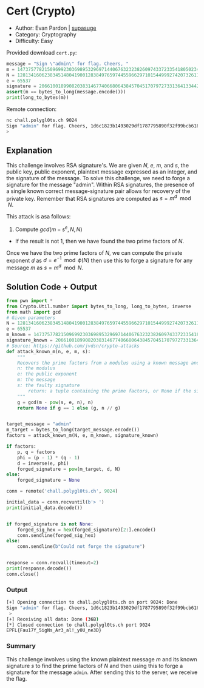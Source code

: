 # Cert (Crypto)
- Author: Evan Pardon | [supasuge](https://github.com/supasuge)
- Category: Cryptography
- Difficulty: Easy


Provided download `cert.py`:

```python
message = "Sign \"admin\" for flag. Cheers, "
m = 147375778215096992303698953296971440676323238260974337233541805023476001824
N = 128134160623834514804190012838497659744559662971015449992742073261127899204627514400519744946918210411041809618188694716954631963628028483173612071660003564406245581339496966919577443709945261868529023522932989623577005570770318555545829416559256628409790858255069196868638535981579544864087110789571665244161
e = 65537
signature = 20661001899082038314677406680643845704517079727331364133442054045393583514677972720637608461085964711216045721340073161354294542882374724777349428076118583374204393298507730977308343378120231535513191849991112740159641542630971203726024554641972313611321807388512576263009358133517944367899713953992857054626
assert(m == bytes_to_long(message.encode()))
print(long_to_bytes(m))
```

Remote connection:

```bash
nc chall.polygl0ts.ch 9024
Sign "admin" for flag. Cheers, 1d6c1823b1493029df1787795890f32f99bcb618ba0a57b7bcc10890c2c5a04326768125ef1cdb012e721c61d878acc826391b7cd4e20ea6f271e72eec5b048e97f151e808b1908533cb68824e93ad79837402acf1886ee1c81d1e89b4da0e23bcf0d6f1d7e1a066bb8f3257e4c8afcb2658c61e1b01edf0e15737f025c36da2
>
```

## Explanation

This challenge involves RSA signature's. We are given $N$, $e$, $m$, and $s$, the public key, public exponent, plaintext message expressed as an integer, and the signature of the message. To solve this challenge, we need to forge a signature for the message "admin". Within RSA signatures, the presence of a single known correct message-signature pair allows for recovery of the private key.
Remember that RSA signatures are computed as $s = m^d \mod N$.

This attack is asa follows:
1. Compute $gcd(m - s^e, N, N)$

- If the result is not 1, then we have found the two prime factors of $N$.

Once we have the two prime factors of $N$, we can compute the private exponent $d$ as $d = e^{-1} \mod \phi(N)$ then use this to forge a signature for any message $m$ as $s = m^d \mod N$.

## Solution Code + Output

```python
from pwn import *
from Crypto.Util.number import bytes_to_long, long_to_bytes, inverse
from math import gcd
# Given parameters 
N = 128134160623834514804190012838497659744559662971015449992742073261127899204627514400519744946918210411041809618188694716954631963628028483173612071660003564406245581339496966919577443709945261868529023522932989623577005570770318555545829416559256628409790858255069196868638535981579544864087110789571665244161
e = 65537
m_known = 147375778215096992303698953296971440676323238260974337233541805023476001824
signature_known = 20661001899082038314677406680643845704517079727331364133442054045393583514677972720637608461085964711216045721340073161354294542882374724777349428076118583374204393298507730977308343378120231535513191849991112740159641542630971203726024554641972313611321807388512576263009358133517944367899713953992857054626
# Source: https://github.com/jvdsn/crypto-attacks
def attack_known_m(n, e, m, s):
    """
    Recovers the prime factors from a modulus using a known message and its faulty signature.
    n: the modulus
    e: the public exponent
    m: the message
    s: the faulty signature
        return: a tuple containing the prime factors, or None if the signature wasn't actually faulty.
    """
    g = gcd(m - pow(s, e, n), n)
    return None if g == 1 else (g, n // g)


target_message = "admin"
m_target = bytes_to_long(target_message.encode())
factors = attack_known_m(N, e, m_known, signature_known)

if factors:
    p, q = factors
    phi = (p - 1) * (q - 1)
    d = inverse(e, phi)
    forged_signature = pow(m_target, d, N)
else:
    forged_signature = None

conn = remote('chall.polygl0ts.ch', 9024)

initial_data = conn.recvuntil(b'> ')
print(initial_data.decode())


if forged_signature is not None:
    forged_sig_hex = hex(forged_signature)[2:].encode()
    conn.sendline(forged_sig_hex)
else:
    conn.sendline(b"Could not forge the signature")


response = conn.recvall(timeout=2)
print(response.decode())
conn.close()
```

### Output

```bash
[+] Opening connection to chall.polygl0ts.ch on port 9024: Done
Sign "admin" for flag. Cheers, 1d6c1823b1493029df1787795890f32f99bcb618ba0a57b7bcc10890c2c5a04326768125ef1cdb012e721c61d878acc826391b7cd4e20ea6f271e72eec5b048e97f151e808b1908533cb68824e93ad79837402acf1886ee1c81d1e89b4da0e23bcf0d6f1d7e1a066bb8f3257e4c8afcb2658c61e1b01edf0e15737f025c36da2
 > 
[+] Receiving all data: Done (36B)
[*] Closed connection to chall.polygl0ts.ch port 9024
EPFL{Fau17Y_5igNs_Ar3_al!_y0U_ne3D}
```

### Summary
This challenge involves using the known plaintext message $m$ and its known signature $s$ to find the prime factors of $N$ and then using this to forge a signature for the message `admin`. After sending this to the server, we receive the flag.

